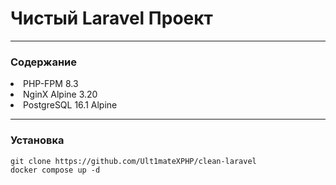 <h1>Чистый Laravel Проект</h1>
<hr>
<h3>Содержание</h3>
<li>PHP-FPM 8.3</li>
<li>NginX Alpine 3.20</li>
<li>PostgreSQL 16.1 Alpine</li>
<hr>
<h3>Установка</h3>
<code>git clone https://github.com/Ult1mateXPHP/clean-laravel</code><br>
<code>docker compose up -d</code>
